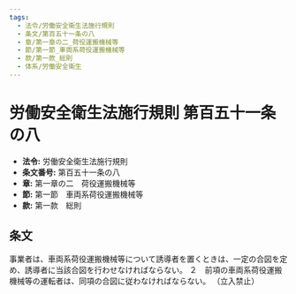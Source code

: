 ```yaml
---
tags:
  - 法令/労働安全衛生法施行規則
  - 条文/第百五十一条の八
  - 章/第一章の二_荷役運搬機械等
  - 節/第一節_車両系荷役運搬機械等
  - 款/第一款_総則
  - 体系/労働安全衛生
---
```

# 労働安全衛生法施行規則 第百五十一条の八

- **法令:** 労働安全衛生法施行規則
- **条文番号:** 第百五十一条の八
- **章:** 第一章の二　荷役運搬機械等
- **節:** 第一節　車両系荷役運搬機械等
- **款:** 第一款　総則

## 条文
事業者は、車両系荷役運搬機械等について誘導者を置くときは、一定の合図を定め、誘導者に当該合図を行わせなければならない。
２　前項の車両系荷役運搬機械等の運転者は、同項の合図に従わなければならない。
（立入禁止）

